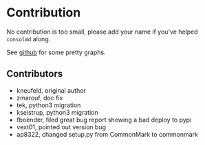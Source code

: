 # Contribution

No contribution is too small, please add your name if you've helped
`consolmd` along.

See [github](https://github.com/kneufeld/consolemd/graphs/contributors)
for some pretty graphs.

## Contributors

* kneufeld, original author
* zmarouf, doc fix
* tek, python3 migration
* kseistrup, python3 migration
* fboender, filed great bug report showing a bad deploy to pypi
* vext01, pointed out version bug
* ap8322, changed setup.py from CommonMark to commonmark
